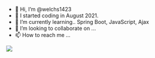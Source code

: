 - 👋 Hi, I’m @welchs1423
- 👀 I started coding in August 2021.
- 🌱 I’m currently learning.. Spring Boot, JavaScript, Ajax
- 💞️ I’m looking to collaborate on ...
- 📫 How to reach me ...


<img src="https://img.shields.io/badge/Android-3DDC84?style=flat-square&logo=Android&logoColor=white"/>
<!---
welchs1423/welchs1423 is a ✨ special ✨ repository because its `README.md` (this file) appears on your GitHub profile.
You can click the Preview link to take a look at your changes.
--->

